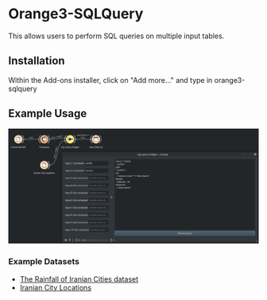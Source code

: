 # Orange3-SQLQuery

This allows users to perform SQL queries on multiple input tables.

## Installation

Within the Add-ons installer, click on "Add more..." and type in orange3-sqlquery

## Example Usage

![Example Orange3 workflow using SQLQuery to join 2 tables, one with Iranian rainfall per city and another with the coordinates of Iranian cities, the SQL statement also limits to cities whose latitude is less than 30.](https://github.com/chrislee35/orange3-sqlquery/blob/main/img/sqlquery-example1.png?raw=true)

### Example Datasets

* [The Rainfall of Iranian Cities dataset](https://www.kaggle.com/datasets/mohammadrahdanmofrad/average-monthly-precipitation-of-iranian-cities)
* [Iranian City Locations](https://github.com/chrislee35/orange3-sqlquery/blob/main/datasets/iranian_city_locations.csv?raw=true)

